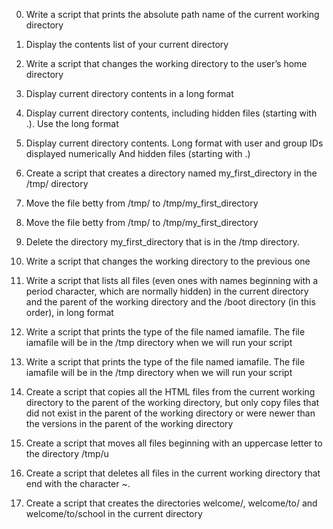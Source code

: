 0. Write a script that prints the absolute path name of the current working directory

1. Display the contents list of your current directory

2. Write a script that changes the working directory to the user’s home directory

3. Display current directory contents in a long format

4. Display current directory contents, including hidden files (starting with .). Use the long format

5. Display current directory contents.  Long format with user and group IDs displayed numerically And hidden files (starting with .)

6. Create a script that creates a directory named my_first_directory in the /tmp/ directory

7. Move the file betty from /tmp/ to /tmp/my_first_directory

8. Move the file betty from /tmp/ to /tmp/my_first_directory

9. Delete the directory my_first_directory that is in the /tmp directory.

 10.  Write a script that changes the working directory to the previous one

 11. Write a script that lists all files (even ones with names beginning with a period character, which are normally hidden) in the current directory and the parent of the working directory and the /boot directory (in this order), in long format

 12. Write a script that prints the type of the file named iamafile. The file iamafile will be in the /tmp directory when we will run your script

 13. Write a script that prints the type of the file named iamafile. The file iamafile will be in the /tmp directory when we will run your script

 14. Create a script that copies all the HTML files from the current working directory to the parent of the working directory, but only copy files that did not exist in the parent of the working directory or were newer than the versions in the parent of the working directory

 15. Create a script that moves all files beginning with an uppercase letter to the directory /tmp/u

 16. Create a script that deletes all files in the current working directory that end with the character ~.

 17. Create a script that creates the directories welcome/, welcome/to/ and welcome/to/school in the current directory
